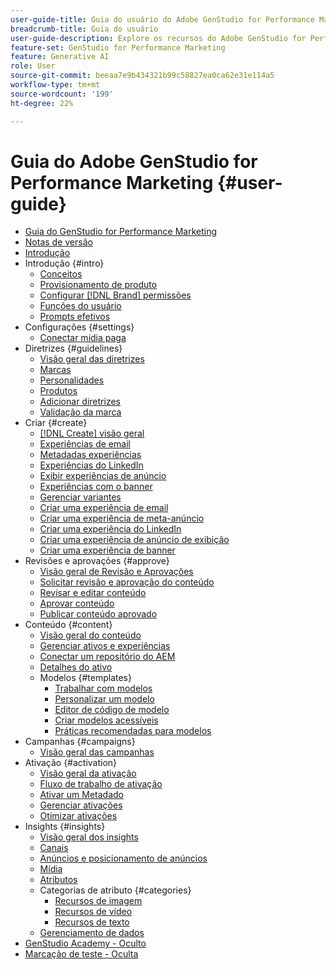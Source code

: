 ```yaml
---
user-guide-title: Guia do usuário do Adobe GenStudio for Performance Marketing
breadcrumb-title: Guia do usuário
user-guide-description: Explore os recursos do Adobe GenStudio for Performance Marketing. Saiba como criar rapidamente ativos de marca, gerar variações e otimizar experiências.
feature-set: GenStudio for Performance Marketing
feature: Generative AI
role: User
source-git-commit: beeaa7e9b434321b99c58827ea0ca62e31e114a5
workflow-type: tm+mt
source-wordcount: '199'
ht-degree: 22%

---
```



# Guia do Adobe GenStudio for Performance Marketing {#user-guide}

+ [Guia do GenStudio for Performance Marketing](home.md)
+ [Notas de versão](release-notes.md)
+ [Introdução](get-started.md)
+ Introdução {#intro}
   + [Conceitos](concepts.md)
   + [Provisionamento de produto](product-provisioning.md)
   + [Configurar [!DNL Brand] permissões](configure-brand-permissions.md)
   + [Funções do usuário](user-roles.md)
   + [Prompts efetivos](effective-prompts.md)
+ Configurações {#settings}
   + [Conectar mídia paga](connectors/connect-channel.md)
+ Diretrizes {#guidelines}
   + [Visão geral das diretrizes](guidelines/overview.md)
   + [Marcas](guidelines/brands.md)
   + [Personalidades](guidelines/personas.md)
   + [Produtos](guidelines/products.md)
   + [Adicionar diretrizes](guidelines/add-guidelines.md)
   + [Validação da marca](guidelines/brand-validation.md)
+ Criar {#create}
   + [[!DNL Create] visão geral](create/overview.md)
   + [Experiências de email](create/email-experiences.md)
   + [Metadadas experiências](create/meta-experiences.md)
   + [Experiências do LinkedIn](create/linkedin-experiences.md)
   + [Exibir experiências de anúncio](create/display-ad-experiences.md)
   + [Experiências com o banner](create/banner-experiences.md)
   + [Gerenciar variantes](create/manage-variants.md)
   + [Criar uma experiência de email](create/create-email-experience.md)
   + [Criar uma experiência de meta-anúncio](create/create-meta-ad.md)
   + [Criar uma experiência do LinkedIn](create/create-linkedin.md)
   + [Criar uma experiência de anúncio de exibição](create/create-display-ad.md)
   + [Criar uma experiência de banner](create/create-banner-experience.md)
+ Revisões e aprovações {#approve}
   + [Visão geral de Revisão e Aprovações](approvals/overview.md)
   + [Solicitar revisão e aprovação do conteúdo](approvals/request-review.md)
   + [Revisar e editar conteúdo](approvals/review-and-edit.md)
   + [Aprovar conteúdo](approvals/approve-content.md)
   + [Publicar conteúdo aprovado](approvals/publish-content.md)
+ Conteúdo {#content}
   + [Visão geral do conteúdo](content/overview.md)
   + [Gerenciar ativos e experiências](content/manage-assets.md)
   + [Conectar um repositório do AEM](content/connect-aem-repo.md)
   + [Detalhes do ativo](content/asset-details.md)
   + Modelos {#templates}
      + [Trabalhar com modelos](content/use-templates.md)
      + [Personalizar um modelo](content/customize-template.md)
      + [Editor de código de modelo](content/code-editor.md)
      + [Criar modelos acessíveis](content/accessibility-for-templates.md)
      + [Práticas recomendadas para modelos](content/best-practices-for-templates.md)
+ Campanhas {#campaigns}
   + [Visão geral das campanhas](campaigns/overview.md)
+ Ativação {#activation}
   + [Visão geral da ativação](activation/overview.md)
   + [Fluxo de trabalho de ativação](activation/create-activation.md)
   + [Ativar um Metadado](activation/activate-meta-ad.md)
   + [Gerenciar ativações](activation/manage-activations.md)
   + [Otimizar ativações](activation/troubleshooting.md)
+ Insights {#insights}
   + [Visão geral dos insights](insights/overview.md)
   + [Canais](insights/channels.md)
   + [Anúncios e posicionamento de anúncios](insights/ads.md)
   + [Mídia](insights/media.md)
   + [Atributos](insights/attributes.md)
   + Categorias de atributo {#categories}
      + [Recursos de imagem](insights/image-features.md)
      + [Recursos de vídeo](insights/video-features.md)
      + [Recursos de texto](insights/text-features.md)
   + [Gerenciamento de dados](insights/data-management.md)
+ [GenStudio Academy - Oculto](genstudioacademy.md)
+ [Marcação de teste - Oculta](test-markdown.md)
